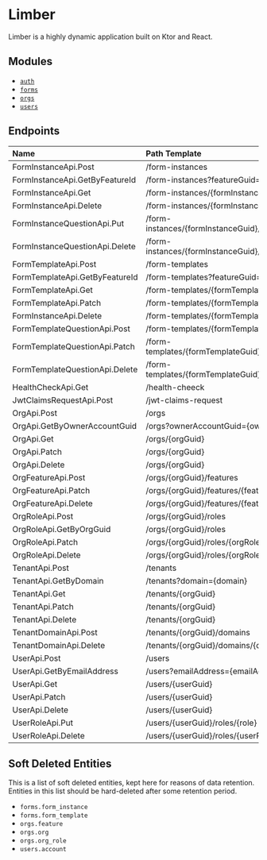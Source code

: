 # Limber

Limber is a highly dynamic application built on Ktor and React.

## Modules

* [`auth`](auth)
* [`forms`](forms)
* [`orgs`](orgs)
* [`users`](users)

## Endpoints

| Name                           | Path Template                                               |
| :----------------------------- | :---------------------------------------------------------- |
| FormInstanceApi.Post           | /form-instances                                             |
| FormInstanceApi.GetByFeatureId | /form-instances?featureGuid={featureGuid}                   |
| FormInstanceApi.Get            | /form-instances/{formInstanceGuid}                          |
| FormInstanceApi.Delete         | /form-instances/{formInstanceGuid}                          |
| FormInstanceQuestionApi.Put    | /form-instances/{formInstanceGuid}/questions/{questionGuid} |
| FormInstanceQuestionApi.Delete | /form-instances/{formInstanceGuid}/questions/{questionGuid} |
| FormTemplateApi.Post           | /form-templates                                             |
| FormTemplateApi.GetByFeatureId | /form-templates?featureGuid={featureGuid}                   |
| FormTemplateApi.Get            | /form-templates/{formTemplateGuid}                          |
| FormTemplateApi.Patch          | /form-templates/{formTemplateGuid}                          |
| FormInstanceApi.Delete         | /form-templates/{formTemplateGuid}                          |
| FormTemplateQuestionApi.Post   | /form-templates/{formTemplateGuid}/questions                |
| FormTemplateQuestionApi.Patch  | /form-templates/{formTemplateGuid}/questions/{questionGuid} |
| FormTemplateQuestionApi.Delete | /form-templates/{formTemplateGuid}/questions/{questionGuid} |
| HealthCheckApi.Get             | /health-cheeck                                              |
| JwtClaimsRequestApi.Post       | /jwt-claims-request                                         |
| OrgApi.Post                    | /orgs                                                       |
| OrgApi.GetByOwnerAccountGuid   | /orgs?ownerAccountGuid={ownerAccountGuid}                   |
| OrgApi.Get                     | /orgs/{orgGuid}                                             |
| OrgApi.Patch                   | /orgs/{orgGuid}                                             |
| OrgApi.Delete                  | /orgs/{orgGuid}                                             |
| OrgFeatureApi.Post             | /orgs/{orgGuid}/features                                    |
| OrgFeatureApi.Patch            | /orgs/{orgGuid}/features/{featureGuid}                      |
| OrgFeatureApi.Delete           | /orgs/{orgGuid}/features/{featureGuid}                      |
| OrgRoleApi.Post                | /orgs/{orgGuid}/roles                                       |
| OrgRoleApi.GetByOrgGuid        | /orgs/{orgGuid}/roles                                       |
| OrgRoleApi.Patch               | /orgs/{orgGuid}/roles/{orgRoleGuid}                         |
| OrgRoleApi.Delete              | /orgs/{orgGuid}/roles/{orgRoleGuid}                         |
| TenantApi.Post                 | /tenants                                                    |
| TenantApi.GetByDomain          | /tenants?domain={domain}                                    |
| TenantApi.Get                  | /tenants/{orgGuid}                                          |
| TenantApi.Patch                | /tenants/{orgGuid}                                          |
| TenantApi.Delete               | /tenants/{orgGuid}                                          |
| TenantDomainApi.Post           | /tenants/{orgGuid}/domains                                  |
| TenantDomainApi.Delete         | /tenants/{orgGuid}/domains/{domain}                         |
| UserApi.Post                   | /users                                                      |
| UserApi.GetByEmailAddress      | /users?emailAddress={emailAddress}                          |
| UserApi.Get                    | /users/{userGuid}                                           |
| UserApi.Patch                  | /users/{userGuid}                                           |
| UserApi.Delete                 | /users/{userGuid}                                           |
| UserRoleApi.Put                | /users/{userGuid}/roles/{role}                              |
| UserRoleApi.Delete             | /users/{userGuid}/roles/{userRoleGuid}                      |

## Soft Deleted Entities

This is a list of soft deleted entities, kept here for reasons of data retention.
Entities in this list should be hard-deleted after some retention period.

* `forms.form_instance`
* `forms.form_template`
* `orgs.feature`
* `orgs.org`
* `orgs.org_role`
* `users.account`
